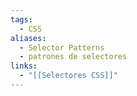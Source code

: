 ```yaml
---
tags:
  - CSS
aliases:
  - Selector Patterns
  - patrones de selectores
links:
  - "[[Selectores CSS]]"
---
```

